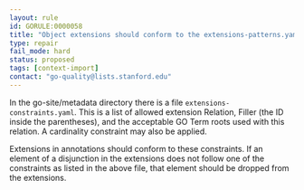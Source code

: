 ```yaml
---
layout: rule
id: GORULE:0000058
title: "Object extensions should conform to the extensions-patterns.yaml file in metadata"
type: repair
fail_mode: hard
status: proposed
tags: [context-import]
contact: "go-quality@lists.stanford.edu"
---
```

In the go-site/metadata directory there is a file `extensions-constraints.yaml`. This is
a list of allowed extension Relation, Filler (the ID inside the parentheses), and
the acceptable GO Term roots used with this relation. A cardinality constraint may also be
applied.

Extensions in annotations should conform to these constraints. If an element of a
disjunction in the extensions does not follow one of the constraints as listed in
the above file, that element should be dropped from the extensions.
